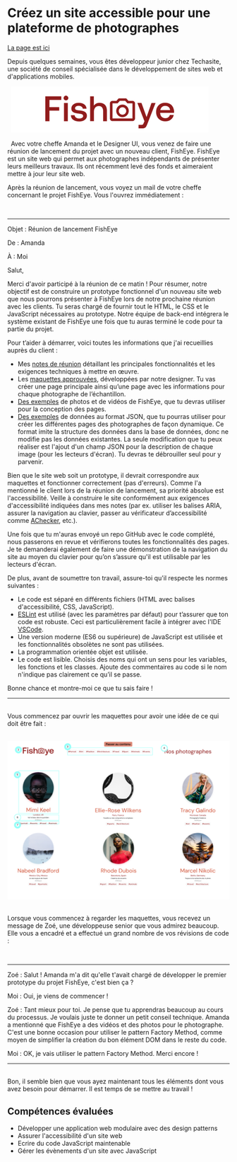 # Créez un site accessible pour une plateforme de photographes

[La page est ici](https://joskapotin.github.io/joskapotin_06_01092021/)

Depuis quelques semaines, vous êtes développeur junior chez Techasite, une société de conseil spécialisée dans le développement de sites web et d'applications mobiles.

&nbsp;
![logo fisheye](mission/logo-fisheye.png)

&nbsp;
Avec votre cheffe Amanda et le Designer UI, vous venez de faire une réunion de lancement du projet avec un nouveau client, FishEye. FishEye est un site web qui permet aux photographes indépendants de présenter leurs meilleurs travaux. Ils ont récemment levé des fonds et aimeraient mettre à jour leur site web.

Après la réunion de lancement, vous voyez un mail de votre cheffe concernant le projet FishEye. Vous l'ouvrez immédiatement :

&nbsp;

---

Objet : Réunion de lancement FishEye

De : Amanda

À : Moi

Salut,

Merci d'avoir participé à la réunion de ce matin ! Pour résumer, notre objectif est de construire un prototype fonctionnel d'un nouveau site web que nous pourrons présenter à FishEye lors de notre prochaine réunion avec les clients. Tu seras chargé de fournir tout le HTML, le CSS et le JavaScript nécessaires au prototype. Notre équipe de back-end intégrera le système existant de FishEye une fois que tu auras terminé le code pour ta partie du projet.

Pour t’aider à démarrer, voici toutes les informations que j'ai recueillies auprès du client :

- Mes [notes de réunion](mission/notes-de-reunion.pdf) détaillant les principales fonctionnalités et les exigences techniques à mettre en œuvre.
- Les [maquettes approuvées](https://www.figma.com/file/pt8xJxC1QffW4HX16QhGZJ/UI-Design-FishEye-FR?node-id=0%3A1), développées par notre designer. Tu vas créer une page principale ainsi qu’une page avec les informations pour chaque photographe de l’échantillon.
- [Des exemples](https://s3-eu-west-1.amazonaws.com/course.oc-static.com/projects/Front-End+V2/P5+Javascript+%26+Accessibility/FishEye_Photos.zip) de photos et de vidéos de FishEye, que tu devras utiliser pour la conception des pages.
- [Des exemples](mission/FishEyeData.json) de données au format JSON, que tu pourras utiliser pour créer les différentes pages des photographes de façon dynamique. Ce format imite la structure des données dans la base de données, donc ne modifie pas les données existantes. La seule modification que tu peux réaliser est l'ajout d'un champ JSON pour la description de chaque image (pour les lecteurs d'écran). Tu devras te débrouiller seul pour y parvenir.

Bien que le site web soit un prototype, il devrait correspondre aux maquettes et fonctionner correctement (pas d'erreurs). Comme l'a mentionné le client lors de la réunion de lancement, sa priorité absolue est l'accessibilité. Veille à construire le site conformément aux exigences d'accessibilité indiquées dans mes notes (par ex. utiliser les balises ARIA, assurer la navigation au clavier, passer au vérificateur d’accessibilité comme [AChecker](https://achecker.achecks.ca/checker/index.php), etc.).

Une fois que tu m'auras envoyé un repo GitHub avec le code complété, nous passerons en revue et vérifierons toutes les fonctionnalités des pages. Je te demanderai également de faire une démonstration de la navigation du site au moyen du clavier pour qu’on s’assure qu'il est utilisable par les lecteurs d'écran.

De plus, avant de soumettre ton travail, assure-toi qu'il respecte les normes suivantes :

- Le code est séparé en différents fichiers (HTML avec balises d'accessibilité, CSS, JavaScript).
- [ESLint](https://eslint.org/) est utilisé (avec les paramètres par défaut) pour t’assurer que ton code est robuste. Ceci est particulièrement facile à intégrer avec l'IDE [VSCode](https://code.visualstudio.com/).
- Une version moderne (ES6 ou supérieure) de JavaScript est utilisée et les fonctionnalités obsolètes ne sont pas utilisées.
- La programmation orientée objet est utilisée.
- Le code est lisible. Choisis des noms qui ont un sens pour les variables, les fonctions et les classes. Ajoute des commentaires au code si le nom n'indique pas clairement ce qu’il se passe.

Bonne chance et montre-moi ce que tu sais faire !

---

&nbsp;  
Vous commencez par ouvrir les maquettes pour avoir une idée de ce qui doit être fait :

&nbsp;
![maquette de fisheye](mission/fisheye-maquette-ex.png)

&nbsp;  
Lorsque vous commencez à regarder les maquettes, vous recevez un message de Zoé, une développeuse senior que vous admirez beaucoup. Elle vous a encadré et a effectué un grand nombre de vos révisions de code :

&nbsp;

---

Zoé : Salut ! Amanda m'a dit qu'elle t'avait chargé de développer le premier prototype du projet FishEye, c'est bien ça ?

Moi : Oui, je viens de commencer !

Zoé : Tant mieux pour toi. Je pense que tu apprendras beaucoup au cours du processus. Je voulais juste te donner un petit conseil technique. Amanda a mentionné que FishEye a des vidéos et des photos pour le photographe. C'est une bonne occasion pour utiliser le pattern Factory Method, comme moyen de simplifier la création du bon élément DOM dans le reste du code.

Moi : OK, je vais utiliser le pattern Factory Method. Merci encore !

---

&nbsp;  
Bon, il semble bien que vous ayez maintenant tous les éléments dont vous avez besoin pour démarrer. Il est temps de se mettre au travail !

## Compétences évaluées

- Développer une application web modulaire avec des design patterns
- Assurer l'accessibilité d'un site web
- Ecrire du code JavaScript maintenable
- Gérer les évènements d'un site avec JavaScript
